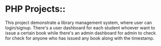 # PHP Projects::

This project demonstrate a library management system, where user can login/signup. There's a user dashboard for each student whoever want to issue a certain book while there's an admin dashboard for admin to check for check for anyone who has issued any book along with the timestamp.
